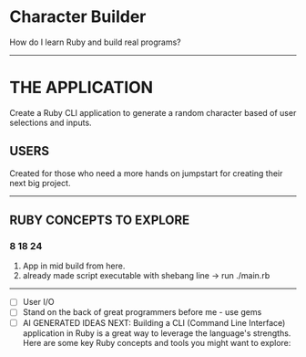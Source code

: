 # Character Builder

How do I learn Ruby and build real programs?

---

# THE APPLICATION

Create a Ruby CLI application to generate a random character based of user selections and inputs.

## USERS

Created for those who need a more hands on jumpstart for creating their next big project.

---

## RUBY CONCEPTS TO EXPLORE

<!-- START HERE FOR LOG AND CHECK OFF BELOW -->

### 8 18 24

1. App in mid build from here.
2. already made script executable with shebang line -> run ./main.rb

---

- [ ] User I/O
- [ ] Stand on the back of great programmers before me - use gems
- [ ] AI GENERATED IDEAS NEXT:
      Building a CLI (Command Line Interface) application in Ruby is a great way to leverage the language's strengths. Here are some key Ruby concepts and tools you might want to explore:
